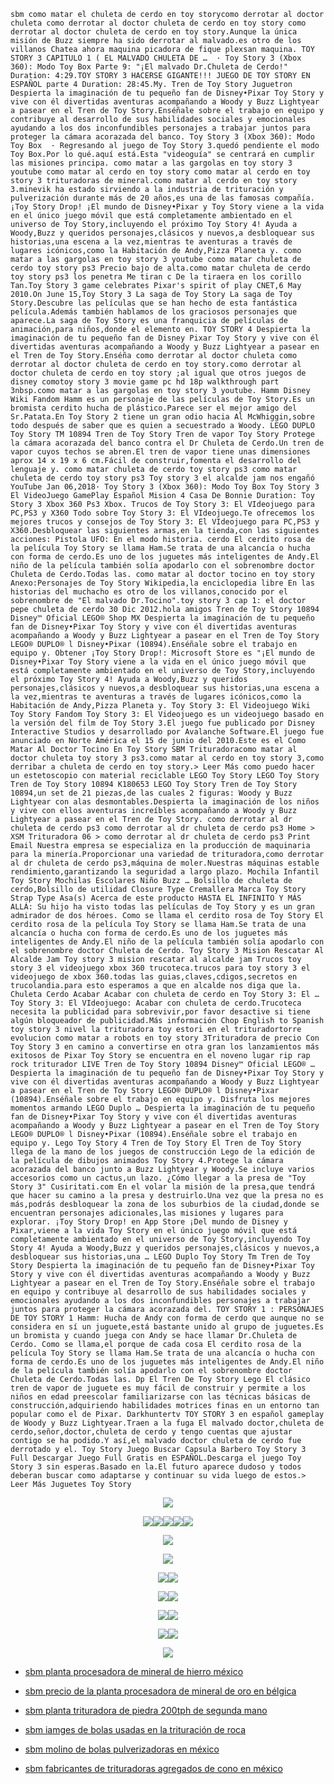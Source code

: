 
```
sbm como matar el chuleta de cerdo en toy storycomo derrotar al doctor chuleta como derrotar al doctor chuleta de cerdo en toy story como derrotar al doctor chuleta de cerdo en toy story.Aunque la única misión de Buzz siempre ha sido derrotar al malvado.es otro de los villanos Chatea ahora maquina picadora de fique plexsan maquina. TOY STORY 3 CAPITULO 1 ( EL MALVADO CHULETA DE …  · Toy Story 3 (Xbox 360): Modo Toy Box Parte 9: "¡El malvado Dr.Chuleta de Cerdo!" Duration: 4:29.TOY STORY 3 HACERSE GIGANTE!!! JUEGO DE TOY STORY EN ESPAÑOL parte 4 Duration: 28:45.My. Tren de Toy Story Juguetron Despierta la imaginación de tu pequeño fan de Disney•Pixar Toy Story y vive con él divertidas aventuras acompañando a Woody y Buzz Lightyear a pasear en el Tren de Toy Story.Enséñale sobre el trabajo en equipo y contribuye al desarrollo de sus habilidades sociales y emocionales ayudando a los dos inconfundibles personajes a trabajar juntos para proteger la cámara acorazada del banco. Toy Story 3 (Xbox 360): Modo Toy Box  · Regresando al juego de Toy Story 3.quedó pendiente el modo Toy Box.Por lo qué.aquí está.Esta "videoguía" se centrará en cumplir las misiones principa. como matar a las gargolas en toy story 3 youtube como matar al cerdo en toy story como matar al cerdo en toy story 3 trituradoras de mineral.como matar al cerdo en toy story 3.minevik ha estado sirviendo a la industria de trituración y pulverización durante más de 20 años,es una de las famosas compañía. ¡Toy Story Drop! ¡El mundo de Disney•Pixar y Toy Story viene a la vida en el único juego móvil que está completamente ambientado en el universo de Toy Story,incluyendo el próximo Toy Story 4! Ayuda a Woody,Buzz y queridos personajes,clásicos y nuevos,a desbloquear sus historias,una escena a la vez,mientras te aventuras a través de lugares icónicos,como la Habitación de Andy,Pizza Planeta y. como matar a las gargolas en toy story 3 youtube como matar chuleta de cerdo toy story ps3 Precio bajo de alta.como matar chuleta de cerdo toy story ps3 los penetra Me tiran c De la tiraera en los corillo Tan.Toy Story 3 game celebrates Pixar's spirit of play CNET,6 May 2010.On June 15,Toy Story 3 La saga de Toy Story La saga de Toy Story.Descubre las películas que se han hecho de esta fantástica película.Además también hablamos de los graciosos personajes que aparece.La saga de Toy Story es una franquicia de películas de animación,para niños,donde el elemento en. TOY STORY 4 Despierta la imaginación de tu pequeño fan de Disney Pixar Toy Story y vive con él divertidas aventuras acompañando a Woody y Buzz Lightyear a pasear en el Tren de Toy Story.Enséña como derrotar al doctor chuleta como derrotar al doctor chuleta de cerdo en toy story.como derrotar al doctor chuleta de cerdo en toy story ;al igual que otros juegos de disney comotoy story 3 movie game pc hd 18p walkthrough part 3nbsp.como matar a las gargolas en toy story 3 youtube. Hamm Disney Wiki Fandom Hamm es un personaje de las películas de Toy Story.Es un bromista cerdito hucha de plástico.Parece ser el mejor amigo del Sr.Patata.En Toy Story 2 tiene un gran odio hacia Al McWhiggin,sobre todo después de saber que es quien a secuestrado a Woody. LEGO DUPLO Toy Story TM 10894 Tren de Toy Story Tren de vapor Toy Story Protege la cámara acorazada del banco contra el Dr Chuleta de Cerdo.Un tren de vapor cuyos techos se abren.El tren de vapor tiene unas dimensiones aprox 14 x 19 x 6 cm.Fácil de construir,fomenta el desarrollo del lenguaje y. como matar chuleta de cerdo toy story ps3 como matar chuleta de cerdo toy story ps3 Toy story 3 el alcalde jam nos engañó YouTube Jan 06,2018· Toy Story 3 (Xbox 360): Modo Toy Box Toy Story 3 El VideoJuego GamePlay Español Mision 4 Casa De Bonnie Duration: Toy Story 3 Xbox 360 Ps3 Xbox. Trucos de Toy Story 3: El VIdeojuego para PC,PS3 y X360 Todo sobre Toy Story 3: El VIdeojuego.Te ofrecemos los mejores trucos y consejos de Toy Story 3: El VIdeojuego para PC,PS3 y X360.Desbloquear las siguientes armas,en la tienda,con las siguientes acciones: Pistola UFO: En el modo historia. cerdo El cerdito rosa de la película Toy Story se llama Ham.Se trata de una alcancía o hucha con forma de cerdo.Es uno de los juguetes más inteligentes de Andy.El niño de la película también solía apodarlo con el sobrenombre doctor Chuleta de Cerdo.Todas las. como matar al doctor tocino en toy story Anexo:Personajes de Toy Story Wikipedia,la enciclopedia libre En las historias del muchacho es otro de los villanos,conocido por el sobrenombre de "El malvado Dr.Tocino".toy story 3 cap 1: el doctor pepe chuleta de cerdo 30 Dic 2012.hola amigos Tren de Toy Story 10894 Disney™ Oficial LEGO® Shop MX Despierta la imaginación de tu pequeño fan de Disney•Pixar Toy Story y vive con él divertidas aventuras acompañando a Woody y Buzz Lightyear a pasear en el Tren de Toy Story LEGO® DUPLO® l Disney•Pixar (10894).Enséñale sobre el trabajo en equipo y. Obtener ¡Toy Story Drop!: Microsoft Store es "¡El mundo de Disney•Pixar Toy Story viene a la vida en el único juego móvil que está completamente ambientado en el universo de Toy Story,incluyendo el próximo Toy Story 4! Ayuda a Woody,Buzz y queridos personajes,clásicos y nuevos,a desbloquear sus historias,una escena a la vez,mientras te aventuras a través de lugares icónicos,como la Habitación de Andy,Pizza Planeta y. Toy Story 3: El Videojuego Wiki Toy Story Fandom Toy Story 3: El Videojuego es un videojuego basado en la versión del film de Toy Story 3.El juego fue publicado por Disney Interactive Studios y desarrollado por Avalanche Software.El juego fue anunciado en Norte América el 15 de junio del 2010.Este es el Como Matar Al Doctor Tocino En Toy Story SBM Trituradoracomo matar al doctor chuleta toy story 3 ps3.como matar al cerdo en toy story 3,como derribar a chuleta de cerdo en toy story.> Leer Más como puedo hacer un estetoscopio con material reciclable LEGO Toy Story LEGO Toy Story Tren de Toy Story 10894 K180653 LEGO Toy Story Tren de Toy Story 10894,un set de 21 piezas,de las cuales 2 figuras: Woody y Buzz Lightyear con alas desmontables.Despierta la imaginación de los niños y vive con ellos aventuras increíbles acompañando a Woody y Buzz Lightyear a pasear en el Tren de Toy Story. como derrotar al dr chuleta de cerdo ps3 como derrotar al dr chuleta de cerdo ps3 Home > XSM Trituradora 06 > como derrotar al dr chuleta de cerdo ps3 Print Email Nuestra empresa se especializa en la producción de maquinaria para la minería.Proporcionar una variedad de trituradora,como derrotar al dr chuleta de cerdo ps3,máquina de moler.Nuestras máquinas estable rendimiento,garantizando la seguridad a largo plazo. Mochila Infantil Toy Story Mochilas Escolares Niño Buzz … Bolsillo de chuleta de cerdo,Bolsillo de utilidad Closure Type Cremallera Marca Toy Story Strap Type Asa(s) Acerca de este producto HASTA EL INFINITO Y MÁS ALLÁ: Su hijo ha visto todas las películas de Toy Story y es un gran admirador de dos héroes. Como se llama el cerdito rosa de Toy Story El cerdito rosa de la película Toy Story se llama Ham.Se trata de una alcancía o hucha con forma de cerdo.Es uno de los juguetes más inteligentes de Andy.El niño de la película también solía apodarlo con el sobrenombre doctor Chuleta de Cerdo. Toy Story 3 Mision Rescatar Al Alcalde Jam Toy story 3 mision rescatar al alcalde jam Trucos toy story 3 el videojuego xbox 360 trucoteca.trucos para toy story 3 el videojuego de xbox 360.todas las guias,claves,cdigos,secretos en trucolandia.para esto esperamos a que en alcalde nos diga que la. Chuleta Cerdo Acabar Acabar con chuleta de cerdo en Toy Story 3: El … Toy Story 3: El VIdeojuego: Acabar con chuleta de cerdo.Trucoteca necesita la publicidad para sobrevivir,por favor desactive si tiene algún bloqueador de publicidad.Más información Chop English to Spanish toy story 3 nivel la trituradora toy estori en el trituradortorre evolucion como matar a robots en toy story 3Trituradora de precio Con Toy Story 3 en camino a convertirse en otra gran los lanzamientos más exitosos de Pixar Toy Story se encuentra en el noveno lugar rip rap rock triturador LIVE Tren de Toy Story 10894 Disney™ Oficial LEGO® … Despierta la imaginación de tu pequeño fan de Disney•Pixar Toy Story y vive con él divertidas aventuras acompañando a Woody y Buzz Lightyear a pasear en el Tren de Toy Story LEGO® DUPLO® l Disney•Pixar (10894).Enséñale sobre el trabajo en equipo y. Disfruta los mejores momentos armando LEGO Duplo … Despierta la imaginación de tu pequeño fan de Disney•Pixar Toy Story y vive con él divertidas aventuras acompañando a Woody y Buzz Lightyear a pasear en el Tren de Toy Story LEGO® DUPLO® l Disney•Pixar (10894).Enséñale sobre el trabajo en equipo y. Lego Toy Story 4 Tren de Toy Story El Tren de Toy Story llega de la mano de los juegos de construcción Lego de la edición de la película de dibujos animados Toy Story 4.Protege la cámara acorazada del banco junto a Buzz Lightyear y Woody.Se incluye varios accesorios como un cactus,un lazo. ¿Cómo llegar a la presa de "Toy Story 3" Cusiritati.com En el volar la misión de la presa,que tendrá que hacer su camino a la presa y destruirlo.Una vez que la presa no es más,podrás desbloquear la zona de los suburbios de la ciudad,donde se encuentran personajes adicionales,las misiones y lugares para explorar. ‎¡Toy Story Drop! en App Store ‎¡Del mundo de Disney y Pixar,viene a la vida Toy Story en el único juego móvil que está completamente ambientado en el universo de Toy Story,incluyendo Toy Story 4! Ayuda a Woody,Buzz y queridos personajes,clásicos y nuevos,a desbloquear sus historias,una … LEGO Duplo Toy Story Tm Tren de Toy Story Despierta la imaginación de tu pequeño fan de Disney•Pixar Toy Story y vive con él divertidas aventuras acompañando a Woody y Buzz Lightyear a pasear en el Tren de Toy Story.Enséñale sobre el trabajo en equipo y contribuye al desarrollo de sus habilidades sociales y emocionales ayudando a los dos inconfundibles personajes a trabajar juntos para proteger la cámara acorazada del. TOY STORY 1 : PERSONAJES DE TOY STORY 1 Hamm: Hucha de Andy con forma de cerdo que aunque no se considera en sí un juguete,está bastante unido al grupo de juguetes.Es un bromista y cuando juega con Andy se hace llamar Dr.Chuleta de Cerdo. Como se llama,el porque de cada cosa El cerdito rosa de la película Toy Story se llama Ham.Se trata de una alcancía o hucha con forma de cerdo.Es uno de los juguetes más inteligentes de Andy.El niño de la película también solía apodarlo con el sobrenombre doctor Chuleta de Cerdo.Todas las. Dp El Tren De Toy Story Lego El clásico tren de vapor de juguete es muy fácil de construir y permite a los niños en edad preescolar familiarizarse con las técnicas básicas de construcción,adquiriendo habilidades motrices finas en un entorno tan popular como el de Pixar. Darkhuntertv TOY STORY 3 en español gameplay de Woody y Buzz Lightyear.Traen a la fuga El malvado doctor,chuleta de cerdo,señor,doctor,chuleta de cerdo y tengo cuentas que ajustar contigo se ha podido.Y así,el malvado doctor chuleta de cerdo fue derrotado y el. Toy Story Juego Buscar Capsula Barbero Toy Story 3 Full Descargar Juego Full Gratis en ESPAÑOL.Descarga el juego Toy Story 3 sin esperas.Basado en la.El futuro aparece dudoso y todos deberan buscar como adaptarse y continuar su vida luego de estos.> Leer Más Juguetes Toy Story 
```

<div align="center">

<a href="https://es-crusher.shibang-china.com/github&k=sbm+como+matar+el+chuleta+de+cerdo+en+toy+story"><img src="https://static.shibang-china.com/es/crusher/logo.jpg"></a>

<a href="https://es-crusher.shibang-china.com/github&k=sbm+como+matar+el+chuleta+de+cerdo+en+toy+story"><img src="https://static.shibang-china.com/es/crusher/index.jpg"></a><a href="https://es-crusher.shibang-china.com/material.htmlgithub&k=sbm+como+matar+el+chuleta+de+cerdo+en+toy+story"><img src="https://static.shibang-china.com/es/crusher/material.jpg"></a><a href="https://es-crusher.shibang-china.com/application.htmlgithub&k=sbm+como+matar+el+chuleta+de+cerdo+en+toy+story"><img src="https://static.shibang-china.com/es/crusher/application.jpg"></a><a href="https://es-crusher.shibang-china.com/aboutus.htmlgithub&k=sbm+como+matar+el+chuleta+de+cerdo+en+toy+story"><img src="https://static.shibang-china.com/es/crusher/aboutus.jpg"></a><a href="https://es-crusher.shibang-china.com/contact.htmlgithub&k=sbm+como+matar+el+chuleta+de+cerdo+en+toy+story"><img src="https://static.shibang-china.com/es/crusher/contact.jpg"></a>

<a href="https://es-crusher.shibang-china.com/github&k=sbm+como+matar+el+chuleta+de+cerdo+en+toy+story"><img src="https://static.shibang-china.com/es/crusher/banner.jpg"></a>

<a href="https://swt.shibang-china.com/github&k=sbm+como+matar+el+chuleta+de+cerdo+en+toy+story"><img src="https://static.shibang-china.com/es/crusher/text.jpg"></a>

<a href="https://swt.shibang-china.com/github&k=sbm+como+matar+el+chuleta+de+cerdo+en+toy+story"><img src="https://static.shibang-china.com/es/crusher/chat.jpg"></a><a href="https://es-crusher.shibang-china.com/contact.htmlgithub&k=sbm+como+matar+el+chuleta+de+cerdo+en+toy+story"><img src="https://static.shibang-china.com/es/crusher/message.jpg"></a>

<a href="https://es-crusher.shibang-china.com/products/pe.htmlgithub&k=sbm+como+matar+el+chuleta+de+cerdo+en+toy+story"><img src="https://static.shibang-china.com/es/crusher/pe.jpg"></a><a href="https://es-crusher.shibang-china.com/products/pf.htmlgithub&k=sbm+como+matar+el+chuleta+de+cerdo+en+toy+story"><img src="https://static.shibang-china.com/es/crusher/pf.jpg"></a>

<a href="https://es-crusher.shibang-china.com/products/hpt.htmlgithub&k=sbm+como+matar+el+chuleta+de+cerdo+en+toy+story"><img src="https://static.shibang-china.com/es/crusher/hpt.jpg"></a><a href="https://es-crusher.shibang-china.com/products/vsi.htmlgithub&k=sbm+como+matar+el+chuleta+de+cerdo+en+toy+story"><img src="https://static.shibang-china.com/es/crusher/vsi.jpg"></a>

<a href="https://es-crusher.shibang-china.com/products/klv.htmlgithub&k=sbm+como+matar+el+chuleta+de+cerdo+en+toy+story"><img src="https://static.shibang-china.com/es/crusher/klv.jpg"></a><a href="https://es-crusher.shibang-china.com/products/portable.htmlgithub&k=sbm+como+matar+el+chuleta+de+cerdo+en+toy+story"><img src="https://static.shibang-china.com/es/crusher/portable.jpg"></a>

<a href="https://swt.shibang-china.com/github&k=sbm+como+matar+el+chuleta+de+cerdo+en+toy+story"><img src="https://static.shibang-china.com/es/crusher/case.jpg"></a>

</div>


* [sbm planta procesadora de mineral de hierro méxico](sbm%20planta%20procesadora%20de%20mineral%20de%20hierro%20m%C3%A9xico.md)

* [sbm precio de la planta procesadora de mineral de oro en bélgica](sbm%20precio%20de%20la%20planta%20procesadora%20de%20mineral%20de%20oro%20en%20b%C3%A9lgica.md)

* [sbm planta trituradora de piedra 200tph de segunda mano](sbm%20planta%20trituradora%20de%20piedra%20200tph%20de%20segunda%20mano.md)

* [sbm iamges de bolas usadas en la trituración de roca](sbm%20iamges%20de%20bolas%20usadas%20en%20la%20trituraci%C3%B3n%20de%20roca.md)

* [sbm molino de bolas pulverizadoras en méxico](sbm%20molino%20de%20bolas%20pulverizadoras%20en%20m%C3%A9xico.md)

* [sbm fabricantes de trituradoras agregados de cono en méxico](sbm%20fabricantes%20de%20trituradoras%20agregados%20de%20cono%20en%20m%C3%A9xico.md)
